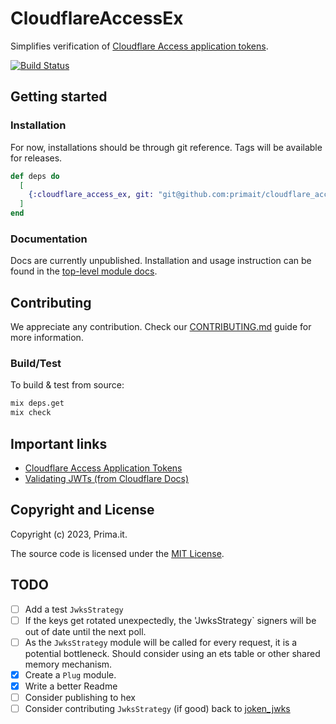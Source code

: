 # CloudflareAccessEx

Simplifies verification of [Cloudflare Access application tokens][1].

[![Build Status](https://github.com/primait/cloudflare_access_ex/workflows/CI/badge.svg)](https://github.com/primait/cloudflare_access_ex/actions/workflows/ci.yaml)

## Getting started

### Installation

For now, installations should be through git reference. Tags will be available for releases.

```elixir
def deps do
  [
    {:cloudflare_access_ex, git: "git@github.com:primait/cloudflare_access_ex.git", tag: "0.1.0"}
  ]
end
```

### Documentation

Docs are currently unpublished. Installation and usage instruction can be found in the [top-level module docs](./lib/cloudflare_access_ex.ex).

## Contributing

We appreciate any contribution. Check our [CONTRIBUTING.md](CONTRIBUTING.md) guide for more information.

### Build/Test

To build & test from source:

```bash
mix deps.get
mix check
```

## Important links

* [Cloudflare Access Application Tokens][1]
* [Validating JWTs (from Cloudflare Docs)][2]

[1]: https://developers.cloudflare.com/cloudflare-one/identity/authorization-cookie/application-token/
[2]: https://developers.cloudflare.com/cloudflare-one/identity/authorization-cookie/validating-json/

## Copyright and License

Copyright (c) 2023, Prima.it.

The source code is licensed under the [MIT License](LICENSE.md).

## TODO

- [ ] Add a test `JwksStrategy`
- [ ] If the keys get rotated unexpectedly, the 'JwksStrategy` signers will be out of date until the next poll.
- [ ] As the `JwksStrategy` module will be called for every request, it is a potential bottleneck.
      Should consider using an ets table or other shared memory mechanism.
- [x] Create a `Plug` module.
- [x] Write a better Readme
- [ ] Consider publishing to hex
- [ ] Consider contributing `JwksStrategy` (if good) back to [joken_jwks](https://github.com/joken-elixir/joken_jwks)
